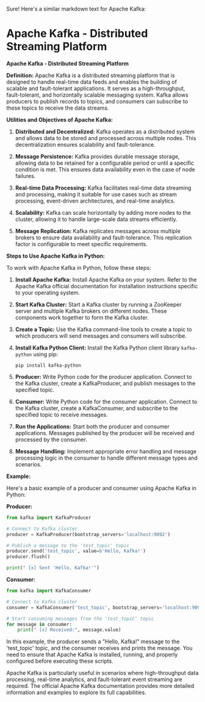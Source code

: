 Sure! Here's a similar markdown text for Apache Kafka:

# Apache Kafka - Distributed Streaming Platform

**Apache Kafka - Distributed Streaming Platform**

**Definition:**
Apache Kafka is a distributed streaming platform that is designed to handle real-time data feeds and enables the building of scalable and fault-tolerant applications. It serves as a high-throughput, fault-tolerant, and horizontally scalable messaging system. Kafka allows producers to publish records to topics, and consumers can subscribe to these topics to receive the data streams.

**Utilities and Objectives of Apache Kafka:**
1. **Distributed and Decentralized:** Kafka operates as a distributed system and allows data to be stored and processed across multiple nodes. This decentralization ensures scalability and fault-tolerance.

2. **Message Persistence:** Kafka provides durable message storage, allowing data to be retained for a configurable period or until a specific condition is met. This ensures data availability even in the case of node failures.

3. **Real-time Data Processing:** Kafka facilitates real-time data streaming and processing, making it suitable for use cases such as stream processing, event-driven architectures, and real-time analytics.

4. **Scalability:** Kafka can scale horizontally by adding more nodes to the cluster, allowing it to handle large-scale data streams efficiently.

5. **Message Replication:** Kafka replicates messages across multiple brokers to ensure data availability and fault-tolerance. This replication factor is configurable to meet specific requirements.

**Steps to Use Apache Kafka in Python:**

To work with Apache Kafka in Python, follow these steps:

1. **Install Apache Kafka:** Install Apache Kafka on your system. Refer to the Apache Kafka official documentation for installation instructions specific to your operating system.

2. **Start Kafka Cluster:** Start a Kafka cluster by running a ZooKeeper server and multiple Kafka brokers on different nodes. These components work together to form the Kafka cluster.

3. **Create a Topic:** Use the Kafka command-line tools to create a topic to which producers will send messages and consumers will subscribe.

4. **Install Kafka Python Client:** Install the Kafka Python client library `kafka-python` using pip:
   ```
   pip install kafka-python
   ```

5. **Producer:** Write Python code for the producer application. Connect to the Kafka cluster, create a KafkaProducer, and publish messages to the specified topic.

6. **Consumer:** Write Python code for the consumer application. Connect to the Kafka cluster, create a KafkaConsumer, and subscribe to the specified topic to receive messages.

7. **Run the Applications:** Start both the producer and consumer applications. Messages published by the producer will be received and processed by the consumer.

8. **Message Handling:** Implement appropriate error handling and message processing logic in the consumer to handle different message types and scenarios.

**Example:**

Here's a basic example of a producer and consumer using Apache Kafka in Python:

**Producer:**
```python
from kafka import KafkaProducer

# Connect to Kafka cluster
producer = KafkaProducer(bootstrap_servers='localhost:9092')

# Publish a message to the 'test_topic' topic
producer.send('test_topic', value=b'Hello, Kafka!')
producer.flush()

print(" [x] Sent 'Hello, Kafka!'")
```

**Consumer:**
```python
from kafka import KafkaConsumer

# Connect to Kafka cluster
consumer = KafkaConsumer('test_topic', bootstrap_servers='localhost:9092')

# Start consuming messages from the 'test_topic' topic
for message in consumer:
    print(" [x] Received:", message.value)
```

In this example, the producer sends a "Hello, Kafka!" message to the 'test_topic' topic, and the consumer receives and prints the message. You need to ensure that Apache Kafka is installed, running, and properly configured before executing these scripts.

Apache Kafka is particularly useful in scenarios where high-throughput data processing, real-time analytics, and fault-tolerant event streaming are required. The official Apache Kafka documentation provides more detailed information and examples to explore its full capabilities.